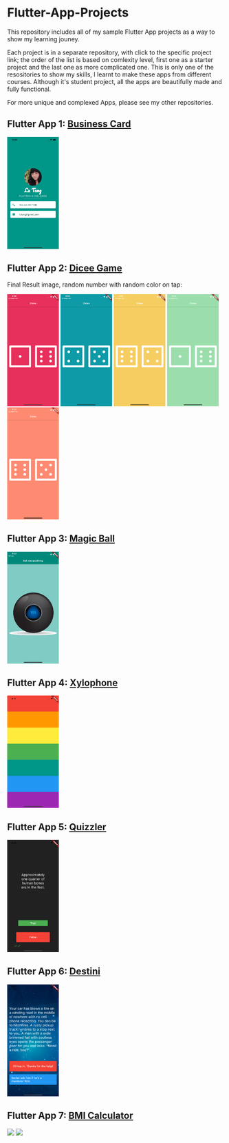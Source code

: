 # Flutter-App-Projects
This repository includes all of my sample Flutter App projects as a way to show my learning jouney. 

Each project is in a separate repository, with click to the specific project link; the order of the list is based on comlexity level, first one as a starter project and the last one as more complicated one. This is only one of the resositories to show my skills, I learnt to make these apps from different courses. Although it's student project, all the apps are beautifully made and fully functional. 

For more unique and complexed Apps, please see my other repositories. 

## Flutter App 1: <a href="https://github.com/lutang123/business_card_flutter">Business Card</a>

<img src="BusinessCard_iOS.png" width="120"> 

## Flutter App 2: <a href="https://github.com/lutang123/dicee-game-flutter">Dicee Game</a>

Final Result image, random number with random color on tap:
<p float="left">
  <img src="screenshot1.png" width="120" />
  <img src="screenshot2.png" width="120" /> 
  <img src="screenshot3.png" width="120" />
  <img src="screenshot4.png" width="120" />
  <img src="screenshot5.png" width="120" />
</p>

## Flutter App 3: <a href="https://github.com/lutang123/magic-8-ball-flutter-v2">Magic Ball</a>

<img src="magic_ball.png" width="120"> 

## Flutter App 4: <a href="https://github.com/lutang123/xylophone-flutter">Xylophone</a>

<img src="xylophone.png" width="120">

## Flutter App 5: <a href="https://github.com/lutang123/quizzler-flutter">Quizzler</a>

<img src="quizzler.png" width="120">

## Flutter App 6: <a href="https://github.com/lutang123/destini-flutter">Destini</a>

<img src="destini.png" width="120">

## Flutter App 7: <a href="https://github.com/lutang123/bmi-calculator-flutter">BMI Calculator</a>

<p float="left">
  <img src="BMI1.png.png" width="120" />
  <img src="BMI2.png.png" width="120" /> 
</p>





